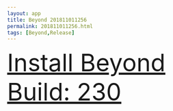 ```yaml
---
layout: app
title: Beyond 201811011256
permalink: 201811011256.html
tags: [Beyond,Release]
---
```

<div class="pure-g">
    <div class="pure-u-1-1" style="font-size: 4em">
        <a class="pure-button-primary" href="itms-services://?action=download-manifest&url=https%3A%2F%2Flitsungyisigono.github.io%2FTestScript%2Fmanifests%2F201811011256.plist"><i class="fa fa-download" aria-hidden="true"></i>Install Beyond Build: 230</a>
    </div>
</div>